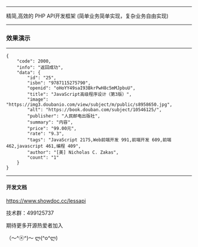 ------

 精简,高效的 PHP API开发框架 (简单业务简单实现，复杂业务自由实现)

------


<h3>效果演示</h3>

------

```
{
    "code": 2000,
    "info": "返回成功",
    "data": {
        "id": "25",
        "isbn": "9787115275790",
        "openid": "oHoYY49saI93BkrPwH8c5mMJpbuU",
        "title": "JavaScript高级程序设计（第3版）",
        "image": "https://img3.doubanio.com/view/subject/m/public/s8958650.jpg",
        "alt": "https://book.douban.com/subject/10546125/",
        "publisher": "人民邮电出版社",
        "summary": "内容",
        "price": "99.00元",
        "rate": "9.3",
        "tags": "JavaScript 2175,Web前端开发 991,前端开发 609,前端 462,javascript 461,编程 409",
        "author": "[美] Nicholas C. Zakas",
        "count": "1"
    }
}
```

------

<h4>开发文档</h4>

https://www.showdoc.cc/lessapi
 
技术群：499125737

期待更多开源热爱者加入 

（〜^㉨^)〜  ლ(^o^ლ)　